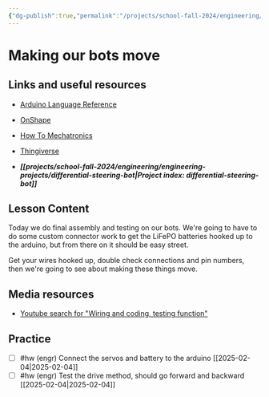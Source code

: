 ```yaml
---
{"dg-publish":true,"permalink":"/projects/school-fall-2024/engineering/lessons/robots-making-them-move/"}
---
```



#  Making our bots move

## Links and useful resources 

- [Arduino Language Reference](https://docs.arduino.cc/language-reference/)
- [OnShape](https://cad.onshape.com)
- [How To Mechatronics](https://howtomechatronics.com)
- [Thingiverse](https://thingiverse.com)

 
- ***[[projects/school-fall-2024/engineering/engineering-projects/differential-steering-bot\|Project index: differential-steering-bot]]*** 

## Lesson Content

Today we do final assembly and testing on our bots. We're going to have to do some custom connector work to get the LiFePO batteries hooked up to the arduino, but from there on it should be easy street.

Get your wires hooked up, double check connections and pin numbers, then we're going to see about making these things move.



## Media resources

- [Youtube search for "Wiring and coding, testing function"](https://www.youtube.com/results?search_query=Wiring%20and%20coding,%20testing%20function) 



## Practice


- [ ] #hw (engr) Connect the servos and battery to the arduino  [[2025-02-04\|2025-02-04]]
- [ ] #hw (engr) Test the drive method, should go forward and backward  [[2025-02-04\|2025-02-04]]

